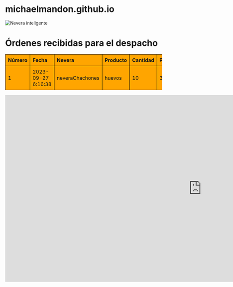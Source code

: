 # michaelmandon.github.io
<!DOCTYPE html>
<html lang="es">
<head>
    <meta charset="UTF-8">
    <meta name="viewport" content="width=, initial-scale=1.0">
    <title>Servicios a la oficina de reparto</title>
        <link href="https://stackpath.bootstrapcdn.com/bootstrap/4.5.2/css/bootstrap.min.css" rel="stylesheet">
    <style>
        table {
            border-collapse: collapse;
            width: 100%;
        }
        th, td {
            border: 1px solid black;
            padding: 8px;
            text-align: left;
        }
        tr:nth-child(1) {
            background-color: orange;
        }
    </style>
</head>
<body>
    <img src="https://d2yoo3qu6vrk5d.cloudfront.net/images/20240119130001/nevera-inteligente-1024x1024.jpg" style="max-width: 100%;" alt="Nevera inteligente">
    <h1>Órdenes recibidas para el despacho</h1>
    <table class="table table-bordered table-striped">
        <thead class="thead-dark">
            <tr>
                <th>Número</th>
                <th>Fecha</th>
                <th>Nevera</th>
                <th>Producto</th>
                <th>Cantidad</th>
                <th>Pesos</th>
            </tr>
        </thead>
        <tbody>
            <tr class="table-warning">
                <td>1</td>
                <td>2023-09-27 6:16:38</td>
                <td>neveraChachones</td>
                <td>huevos</td>
                <td>10</td>
                <td>30000</td>
            </tr>
            <!-- Agregar más filas si es necesario -->
        </tbody>
    </table>
    <!-- Hipervínculo -->
    <iframe src="https://docs.google.com/spreadsheets/d/e/2PACX-1vS2wxSMgcHlsWYVDwnkbnf_RgNpopjH6Ej7MVRp7Z-8kcdanLbITQ_kLLipqRFIJ1holaJu3kLPRpge/pubhtml" width="250%" height="600" frameborder="0" scrolling="no"></iframe>
    <!-- Agregar la CDN de Bootstrap JavaScript (opcional) -->
    <script src="https://stackpath.bootstrapcdn.com/bootstrap/4.5.2/js/bootstrap.min.js"></script>
</body>
</html>
